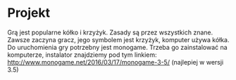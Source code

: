 # Projekt
Grą jest popularne kółko i krzyżyk. Zasady są przez wszystkich znane. Zawsze zaczyna gracz, jego symbolem jest krzyżyk, komputer używa kółka.
Do uruchomienia gry potrzebny jest monogame. Trzeba go zainstalować na komputerze, instalator znajdziemy pod tym linkiem: http://www.monogame.net/2016/03/17/monogame-3-5/
(najlepiej w wersji 3.5)
